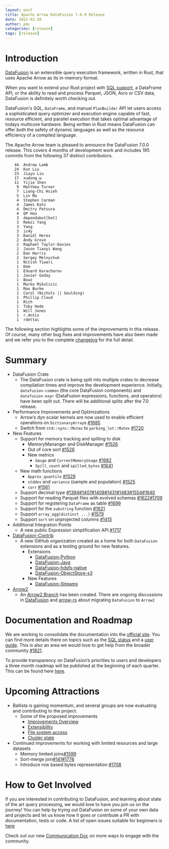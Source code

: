 ```yaml
---
layout: post
title: Apache Arrow DataFusion 7.0.0 Release
date: 2022-02-28
author: pmc
categories: [release]
tags: [release]
---
```

<!--
{% comment %}
Licensed to the Apache Software Foundation (ASF) under one or more
contributor license agreements.  See the NOTICE file distributed with
this work for additional information regarding copyright ownership.
The ASF licenses this file to you under the Apache License, Version 2.0
(the "License"); you may not use this file except in compliance with
the License.  You may obtain a copy of the License at

http://www.apache.org/licenses/LICENSE-2.0

Unless required by applicable law or agreed to in writing, software
distributed under the License is distributed on an "AS IS" BASIS,
WITHOUT WARRANTIES OR CONDITIONS OF ANY KIND, either express or implied.
See the License for the specific language governing permissions and
limitations under the License.
{% endcomment %}
-->

# Introduction

[DataFusion](https://arrow.apache.org/datafusion/) is an extensible query execution framework, written in Rust, that uses Apache Arrow as its in-memory format.

When you want to extend your Rust project with [SQL support](https://arrow.apache.org/datafusion/user-guide/sql/sql_status.html), a DataFrame API, or the ability to read and process Parquet, JSON, Avro or CSV data, DataFusion is definitely worth checking out.

DataFusion's  SQL, `DataFrame`, and manual `PlanBuilder` API let users access a sophisticated query optimizer and execution engine capable of fast, resource efficient, and parallel execution that takes optimal advantage of todays multicore hardware. Being written in Rust means DataFusion can offer *both* the safety of dynamic languages as well as the resource efficiency of a compiled language.

The Apache Arrow team is pleased to announce the DataFusion 7.0.0 release. This covers 4 months of development work
and includes 195 commits from the following 37 distinct contributors.

<!--
git log --pretty=oneline 5.0.0..6.0.0 datafusion datafusion-cli datafusion-examples | wc -l
     134

git shortlog -sn 5.0.0..6.0.0 datafusion datafusion-cli datafusion-examples | wc -l
      29

      Carlos and xudong963 are same individual
-->

```
    44  Andrew Lamb
    24  Kun Liu
    23  Jiayu Liu
    17  xudong.w
    11  Yijie Shen
     9  Matthew Turner
     7  Liang-Chi Hsieh
     5  Lin Ma
     4  Stephen Carman
     4  James Katz
     4  Dmitry Patsura
     4  QP Hou
     3  dependabot[bot]
     3  Remzi Yang
     3  Yang
     3  ic4y
     3  Daniël Heres
     2  Andy Grove
     2  Raphael Taylor-Davies
     2  Jason Tianyi Wang
     2  Dan Harris
     2  Sergey Melnychuk
     1  Nitish Tiwari
     1  Dom
     1  Eduard Karacharov
     1  Javier Goday
     1  Boaz
     1  Marko Mikulicic
     1  Max Burke
     1  Carol (Nichols || Goulding)
     1  Phillip Cloud
     1  Rich
     1  Toby Hede
     1  Will Jones
     1  r.4ntix
     1  rdettai
```

The following section highlights some of the improvements in this release. Of course, many other bug fixes and improvements have also been made and we refer you to the complete [changelog](https://github.com/apache/arrow-datafusion/blob/7.0.0/datafusion/CHANGELOG.md) for the full detail.

# Summary

- DataFusion Crate
  - The DataFusion crate is being split into multiple crates to decrease compilation times and improve the development experience. Initially, `datafusion-common` (the core DataFusion components) and `datafusion-expr` (DataFusion expressions, functions, and operators) have been split out. There will be additional splits after the 7.0 release.
- Performance Improvements and Optimizations
  - Arrow’s dyn scalar kernels are now used to enable efficient operations on `DictionaryArray`s [#1685](https://github.com/apache/arrow-datafusion/pull/1685)
  - Switch from `std::sync::Mutex` to `parking_lot::Mutex` [#1720](https://github.com/apache/arrow-datafusion/pull/1720)
- New Features
  - Support for memory tracking and spilling to disk
    - MemoryMananger and DiskManager [#1526](https://github.com/apache/arrow-datafusion/pull/1526)
    - Out of core sort [#1526](https://github.com/apache/arrow-datafusion/pull/1526)
    - New metrics
      - `Gauge` and `CurrentMemoryUsage` [#1682](https://github.com/apache/arrow-datafusion/pull/1682)
      - `Spill_count` and `spilled_bytes` [#1641](https://github.com/apache/arrow-datafusion/pull/1641)
  - New math functions
    - `Approx_quantile` [#1529](https://github.com/apache/arrow-datafusion/pull/1539)
    - `stddev` and `variance` (sample and population) [#1525](https://github.com/apache/arrow-datafusion/pull/1525)
    - `corr` [#1561](https://github.com/apache/arrow-datafusion/pull/1561)
  - Support decimal type [#1394](https://github.com/apache/arrow-datafusion/pull/1394)[#1407](https://github.com/apache/arrow-datafusion/pull/1407)[#1408](https://github.com/apache/arrow-datafusion/pull/1408)[#1431](https://github.com/apache/arrow-datafusion/pull/1431)[#1483](https://github.com/apache/arrow-datafusion/pull/1483)[#1554](https://github.com/apache/arrow-datafusion/pull/1554)[#1640](https://github.com/apache/arrow-datafusion/pull/1640)
  - Support for reading Parquet files with evolved schemas [#1622](https://github.com/apache/arrow-datafusion/pull/1622)[#1709](https://github.com/apache/arrow-datafusion/pull/1709)
  - Support for registering `DataFrame` as table [#1699](https://github.com/apache/arrow-datafusion/pull/1699)
  - Support for the `substring` function [#1621](https://github.com/apache/arrow-datafusion/pull/1621)
  - Support `array_agg(distinct ...)` [#1579](https://github.com/apache/arrow-datafusion/pull/1579)
  - Support `sort` on unprojected columns [#1415](https://github.com/apache/arrow-datafusion/pull/1415)
- Additional Integration Points
  - A new public Expression simplification API [#1717](https://github.com/apache/arrow-datafusion/pull/1717)
- [DataFusion-Contrib](https://github.com/datafusion-contrib)
  - A new GitHub organization created as a home for both `DataFusion` extensions and as a testing ground for new features.
    - Extensions
      - [DataFusion-Python](https://github.com/datafusion-contrib/datafusion-python)
      - [DataFusion-Java](https://github.com/datafusion-contrib/datafusion-java)
      - [DataFusion-hdsfs-native](https://github.com/datafusion-contrib/datafusion-hdfs-native)
      - [DataFusion-ObjectStore-s3](https://github.com/datafusion-contrib/datafusion-objectstore-s3)
    - New Features
      - [DataFusion-Streams](https://github.com/datafusion-contrib/datafusion-streams)
- [Arrow2](https://github.com/jorgecarleitao/arrow2)
  - An [Arrow2 Branch](https://github.com/apache/arrow-datafusion/tree/arrow2) has been created.  There are ongoing discussions in [DataFusion](https://github.com/apache/arrow-datafusion/issues/1532) and [arrow-rs](https://github.com/apache/arrow-rs/issues/1176) about migrating `DataFusion` to `Arrow2`

# Documentation and Roadmap

We are working to consolidate the documentation into the [official site](https://arrow.apache.org/datafusion).  You can find more details there on topics such as the [SQL status](https://arrow.apache.org/datafusion/user-guide/sql/index.html)  and a [user guide](https://arrow.apache.org/datafusion/user-guide/introduction.html#introduction). This is also an area we would love to get help from the broader community [#1821](https://github.com/apache/arrow-datafusion/issues/1821).

To provide transparency on DataFusion’s priorities to users and developers a three month roadmap will be published at the beginning of each quarter.  This can be found here [here](https://arrow.apache.org/datafusion/specification/roadmap.html).

# Upcoming Attractions

- Ballista is gaining momentum, and several groups are now evaluating and contributing to the project.
  - Some of the proposed improvements
    - [Improvements Overview](https://github.com/apache/arrow-datafusion/issues/1701)
    - [Extensibility](https://github.com/apache/arrow-datafusion/issues/1675)
    - [File system access](https://github.com/apache/arrow-datafusion/issues/1702)
    - [Cluster state](https://github.com/apache/arrow-datafusion/issues/1704)
- Continued improvements for working with limited resources and large datasets
  - Memory limited joins[#1599](https://github.com/apache/arrow-datafusion/issues/1599)
  - Sort-merge join[#141](https://github.com/apache/arrow-datafusion/issues/141)[#1776](https://github.com/apache/arrow-datafusion/pull/1776)
  - Introduce row based bytes representation [#1708](https://github.com/apache/arrow-datafusion/pull/1708)

# How to Get Involved

If you are interested in contributing to DataFusion, and learning about state of
the art query processing, we would love to have you join us on the journey! You
can help by trying out DataFusion on some of your own data and projects and let us know how it goes or contribute a PR with documentation, tests or code. A list of open issues suitable for beginners is [here](https://github.com/apache/arrow-datafusion/issues?q=is%3Aissue+is%3Aopen+label%3A%22good+first+issue%22)

Check out our new [Communication Doc](https://arrow.apache.org/datafusion/community/communication.html) on more
ways to engage with the community.
